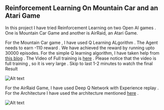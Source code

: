 ## Reinforcement Learning On Mountain Car and an Atari Game

In this project I have tried Reinforcement Learning on two Open AI games . One is Mountain Car Game and another is AirRaid, an Atari Game.

For the Mountain Car game , I have used Q Learning ALgorithm . The Agent needs to earn -110 reward . We have achieved the reward by running upto 30000 episodes. For the simple Q learning algorithm, I have taken help from [this blog](https://medium.com/emergent-future/simple-reinforcement-learning-with-tensorflow-part-0-q-learning-with-tables-and-neural-networks-d195264329d0) . The Video of Full training is [here](https://youtu.be/hClI5zFJlxI) . Please notice that the video is full training , so it is very large . Skip to last 1-2 minutes to watch the final Result 

![Alt text](https://raw.githubusercontent.com/sezan92/ReinforcementOpenAi/master/Final.png) 

For the AirRaid Game, I have used Deep Q Network with Experience replay . For the Architecture I have used the architecture mentioned [here](http://neuro.cs.ut.ee/demystifying-deep-reinforcement-learning/) . 

![Alt text](https://raw.githubusercontent.com/sezan92/ReinforcementOpenAi/master/A.png) 
